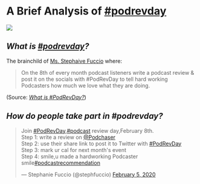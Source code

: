 # A Brief Analysis of [#podrevday](https://www.stephfuccio.com/podrevday.html "What is #podrevday?") 


![](https://blog.podchaser.com/wp-content/uploads/2020/03/ESlXMPPWAAAdAbw.jpg)


## ***What is [#podrevday](https://www.stephfuccio.com/podrevday.html)?*** 

The brainchild of [Ms. Stephaive Fuccio](https://www.stephfuccio.com/) where: 

>On the 8th of every month podcast listeners write a podcast review & post it on the socials with #PodRevDay to tell hard working Podcasters how much we love what they are doing.  

(Source: [*What is #PodRevDay?*](https://www.stephfuccio.com/podrevday.html#)) 

## ***How do people take part in #podrevday?***

<blockquote class="twitter-tweet"><p lang="en" dir="ltr">Join <a href="https://twitter.com/hashtag/PodRevDay?src=hash&amp;ref_src=twsrc%5Etfw">#PodRevDay</a>,<a href="https://twitter.com/hashtag/podcast?src=hash&amp;ref_src=twsrc%5Etfw">#podcast</a> review day,February 8th. <br>Step 1: write a review on <a href="https://twitter.com/Podchaser?ref_src=twsrc%5Etfw">@Podchaser</a><br> Step 2: use their share link to post it to Twitter with <a href="https://twitter.com/hashtag/PodRevDay?src=hash&amp;ref_src=twsrc%5Etfw">#PodRevDay</a> <br>Step 3: mark ur cal for next month&#39;s event<br>Step 4: smile,u made a hardworking Podcaster smile<a href="https://twitter.com/hashtag/podcastrecommendation?src=hash&amp;ref_src=twsrc%5Etfw">#podcastrecommendation</a></p>&mdash; Stephanie Fuccio (@stephfuccio) <a href="https://twitter.com/stephfuccio/status/1225146450755182593?ref_src=twsrc%5Etfw">February 5, 2020</a></blockquote> <script async src="https://platform.twitter.com/widgets.js" charset="utf-8"></script>
